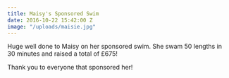```yaml
---
title: Maisy's Sponsored Swim
date: 2016-10-22 15:42:00 Z
image: "/uploads/maisie.jpg"
---
```


Huge well done to Maisy on her sponsored swim. She swam 50 lengths in 30 minutes and raised a total of £675! 

Thank you to everyone that sponsored her!